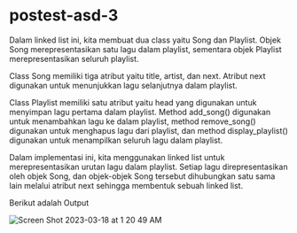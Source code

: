 # postest-asd-3
Dalam linked list ini, kita membuat dua class yaitu Song dan Playlist. Objek Song merepresentasikan satu lagu dalam playlist, sementara objek Playlist merepresentasikan seluruh playlist.

Class Song memiliki tiga atribut yaitu title, artist, dan next. Atribut next digunakan untuk menunjukkan lagu selanjutnya dalam playlist.

Class Playlist memiliki satu atribut yaitu head yang digunakan untuk menyimpan lagu pertama dalam playlist. Method add_song() digunakan untuk menambahkan lagu ke dalam playlist, method remove_song() digunakan untuk menghapus lagu dari playlist, dan method display_playlist() digunakan untuk menampilkan seluruh lagu dalam playlist.

Dalam implementasi ini, kita menggunakan linked list untuk merepresentasikan urutan lagu dalam playlist. Setiap lagu direpresentasikan oleh objek Song, dan objek-objek Song tersebut dihubungkan satu sama lain melalui atribut next sehingga membentuk sebuah linked list.

Berikut adalah Output

![Screen Shot 2023-03-18 at 1 20 49 AM](https://user-images.githubusercontent.com/126859339/225974922-f43f124c-2d40-4ff2-9737-577d2ae13134.png)
